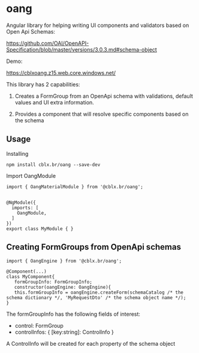 # oang
Angular library for helping writing UI components and validators based on Open Api Schemas:

https://github.com/OAI/OpenAPI-Specification/blob/master/versions/3.0.3.md#schema-object

Demo:

https://cblxoang.z15.web.core.windows.net/

This library has 2 capabilities:

1. Creates a FormGroup from an OpenApi schema with validations, default values and UI extra information.

2. Provides a component that will resolve specific components based on the schema

## Usage

Installing

`
npm install cblx.br/oang --save-dev
`

Import OangModule

```
import { OangMaterialModule } from '@cblx.br/oang';


@NgModule({
  imports: [
    OangModule,
  ]
})
export class MyModule { }
```

## Creating FormGroups from OpenApi schemas

```
import { OangEngine } from '@cblx.br/oang';

@Component(...)
class MyComponent{
   formGroupInfo: FormGroupInfo;
   constructor(oangEngine: OangEngine){
   this.formGroupInfo = oangEngine.createForm(schemaCatalog /* the schema dictionary */, 'MyRequestDto' /* the schema object name */);
}
```

The formGroupInfo has the following fields of interest:

- control: FormGroup
- controlInfos:  { [key:string]: ControlInfo }

A ControlInfo will be created for each property of the schema object




